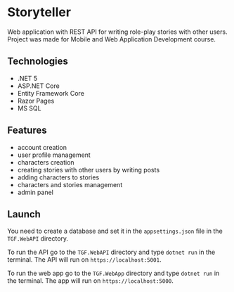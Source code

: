 # Storyteller
Web application with REST API for writing role-play stories with other users. Project was made for Mobile and Web Application Development course.

## Technologies
* .NET 5
* ASP.NET Core
* Entity Framework Core
* Razor Pages
* MS SQL

## Features
* account creation
* user profile management
* characters creation
* creating stories with other users by writing posts
* adding characters to stories
* characters and stories management
* admin panel

## Launch

You need to create a database and set it in the `appsettings.json` file in the `TGF.WebAPI` directory.

To run the API go to the `TGF.WebAPI` directory and type `dotnet run` in the terminal. The API will run on `https://localhost:5001`.

To run the web app go to the `TGF.WebApp` directory and type `dotnet run` in the terminal. The app will run on `https://localhost:5000`.
